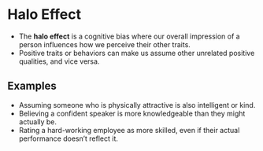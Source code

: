 # Halo Effect  
- The **halo effect** is a cognitive bias where our overall impression of a person influences how we perceive their other traits.  
- Positive traits or behaviors can make us assume other unrelated positive qualities, and vice versa.  

## Examples  
- Assuming someone who is physically attractive is also intelligent or kind.  
- Believing a confident speaker is more knowledgeable than they might actually be.  
- Rating a hard-working employee as more skilled, even if their actual performance doesn’t reflect it.  
